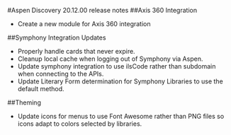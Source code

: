 #Aspen Discovery 20.12.00 release notes
##Axis 360 Integration
- Create a new module for Axis 360 integration

##Symphony Integration Updates
- Properly handle cards that never expire.
- Cleanup local cache when logging out of Symphony via Aspen.
- Update symphony integration to use ilsCode rather than subdomain when connecting to the APIs.
- Update Literary Form determination for Symphony Libraries to use the default method.

##Theming
- Update icons for menus to use Font Awesome rather than PNG files so icons adapt to colors selected by libraries. 